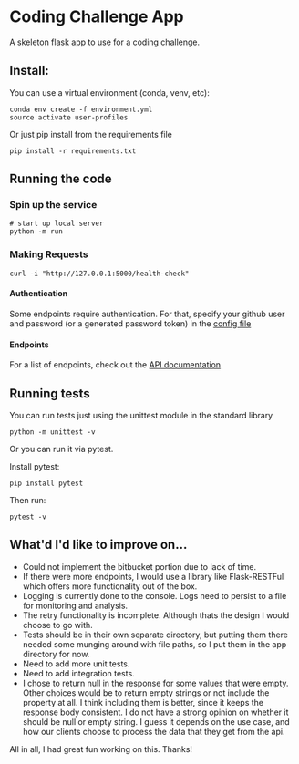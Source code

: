# Coding Challenge App

A skeleton flask app to use for a coding challenge.

## Install:

You can use a virtual environment (conda, venv, etc):
```
conda env create -f environment.yml
source activate user-profiles
```

Or just pip install from the requirements file
``` 
pip install -r requirements.txt
```

## Running the code

### Spin up the service

```
# start up local server
python -m run 
```

### Making Requests

```
curl -i "http://127.0.0.1:5000/health-check"
```

#### Authentication
Some endpoints require authentication. For that, specify your github user and password (or a generated password token) in the [config file](app/settings_default.py)

#### Endpoints
For a list of endpoints, check out the [API documentation](apidocs.md)


## Running tests

You can run tests just using the unittest module in the standard library
```
python -m unittest -v
```
Or you can run it via pytest.

Install pytest:
```
pip install pytest
```
Then run:
```
pytest -v
```


## What'd I'd like to improve on...

- Could not implement the bitbucket portion due to lack of time.
- If there were more endpoints, I would use a library like Flask-RESTFul which offers more functionality out of the box.
- Logging is currently done to the console. Logs need to persist to a file for monitoring and analysis.
- The retry functionality is incomplete. Although thats the design I would choose to go with.
- Tests should be in their own separate directory, but putting them there needed some munging around with file paths, so I put them in the app directory for now.
- Need to add more unit tests.
- Need to add integration tests.
- I chose to return null in the response for some values that were empty. Other choices would be to return empty strings or not include the property at all.
I think including them is better, since it keeps the response body consistent. I do not have a strong opinion on whether it should be null or empty string.
I guess it depends on the use case, and how our clients choose to process the data that they get from the api.

All in all, I had great fun working on this. Thanks!